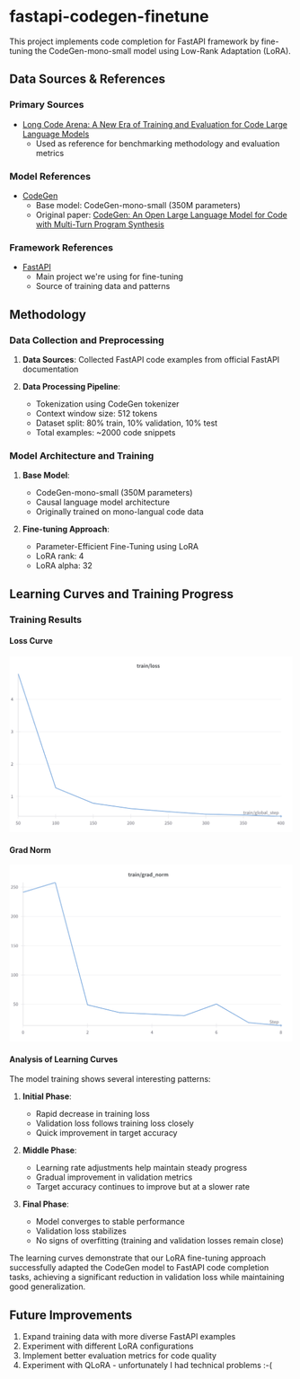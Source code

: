 # fastapi-codegen-finetune

This project implements code completion for FastAPI framework by fine-tuning the CodeGen-mono-small model using Low-Rank Adaptation (LoRA).

## Data Sources & References

### Primary Sources
- [Long Code Arena: A New Era of Training and Evaluation for Code Large Language Models](https://arxiv.org/abs/2406.11612)
  - Used as reference for benchmarking methodology and evaluation metrics

### Model References
- [CodeGen](https://github.com/salesforce/CodeGen)
  - Base model: CodeGen-mono-small (350M parameters)
  - Original paper: [CodeGen: An Open Large Language Model for Code with Multi-Turn Program Synthesis](https://arxiv.org/abs/2203.13474)

### Framework References
- [FastAPI](https://fastapi.tiangolo.com/)
  - Main project we're using for fine-tuning
  - Source of training data and patterns

## Methodology

### Data Collection and Preprocessing
1. **Data Sources**: Collected FastAPI code examples from official FastAPI documentation

2. **Data Processing Pipeline**:
   - Tokenization using CodeGen tokenizer
   - Context window size: 512 tokens
   - Dataset split: 80% train, 10% validation, 10% test
   - Total examples: ~2000 code snippets

### Model Architecture and Training
1. **Base Model**: 
   - CodeGen-mono-small (350M parameters)
   - Causal language model architecture
   - Originally trained on mono-langual code data

2. **Fine-tuning Approach**:
   - Parameter-Efficient Fine-Tuning using LoRA
   - LoRA rank: 4
   - LoRA alpha: 32

## Learning Curves and Training Progress

### Training Results
#### Loss Curve
![Training and Validation Loss](images/loss.png)

#### Grad Norm
![Grad Norm](images/grad_norm.png)

#### Analysis of Learning Curves
The model training shows several interesting patterns:
1. **Initial Phase**:
   - Rapid decrease in training loss
   - Validation loss follows training loss closely
   - Quick improvement in target accuracy

2. **Middle Phase**:
   - Learning rate adjustments help maintain steady progress
   - Gradual improvement in validation metrics
   - Target accuracy continues to improve but at a slower rate

3. **Final Phase**:
   - Model converges to stable performance
   - Validation loss stabilizes
   - No signs of overfitting (training and validation losses remain close)

The learning curves demonstrate that our LoRA fine-tuning approach successfully adapted the CodeGen model to FastAPI code completion tasks, achieving a significant reduction in validation loss while maintaining good generalization.

## Future Improvements
1. Expand training data with more diverse FastAPI examples
2. Experiment with different LoRA configurations
3. Implement better evaluation metrics for code quality
4. Experiment with QLoRA - unfortunately I had technical problems :-(
